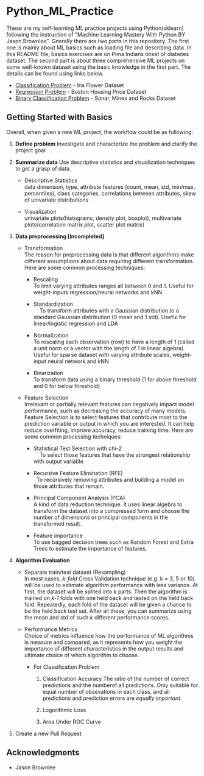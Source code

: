 # Python_ML_Practice

  These are my self-learning ML practice projects using Python(sklearn) following the instruction of "Machine Learning Mastery With Python BY Jason Brownlee".
Gnerally there are two parts in this repository. The first one is mainly about ML basics such as loading file and describing data. In this README file, basics exercises are on Pima Indians onset of diabetes dataset.  The second part is about three comprehensive ML projects on some well-known dataset using the basic knowledge in the first part. The details can be found using links below.


* [Classification Problem](https://github.com/yezhilengyue/Python_ML_Practice/tree/master/Projects/%5BClassification%5D_iris) - Iris Flower Dataset
* [Regression Problem](https://github.com/yezhilengyue/Python_ML_Practice/tree/master/Projects/%5BRegression%5Dhouse_price) - Boston Housing Price Dataset
* [Binary Classification Problem](https://github.com/yezhilengyue/Python_ML_Practice/tree/master/Projects/%5BClassification-bi%5Dsonar_rock) - Sonar, Mines and Rocks Dataset


## Getting Started with Basics

Overall, when given a new ML project, the workflow could be as following:
1. **Define problem**
  Investigate and characterize the problem and clarify the project goal.

2. **Summarize data**
  Use descriptive statistics and visualization techniques to get a grasp of data. 
   - Descriptive Statistics <br />
     data dimension, type, attribute features (count, mean, std, min/max, percentiles), class categories, correlations between attributes, skew of univariate distributions
     
   - Visualization <br />
     univariate plots(histograms, density plot, boxplot), multivariate plots(correlation matrix plot, scatter plot matrix)

3. **Data preprocessing [Incompleted]**
   - Transformation <br />
       The reason for preprocessing data is that different algorithms make different assumptions about data requiring different transformation. Here are some common processing techniques:
     - Rescaling <br />
       To limit varying attributes ranges all between 0 and 1. Useful for weight-inputs regression/neural networks and kNN.
          
     - Standardization <br />
       To transform attributes with a Gaussian distribution to a standard Gaussian distribution (0 mean and 1 std). Useful for linear/logistic regression and LDA
     
     - Normalization <br />
       To rescaling each observation (row) to have a length of 1 (called a unit norm or a vector with the length of 1 in linear algebra). Useful for sparse dataset with varying attribute scales, weight-input neural network and kNN
   
     - Binarization <br />
       To transform data using a binary threshold.(1 for above threshold and 0 for below threshold)
     
   - Feature Selection <br />
     Irrelevant or partially relevant features can negatively impact model performance, such as decreasing the accuracy of many models. Feature Selection is to select features that contribute most to the prediction variable or output in which you are interested. It can help reduce overfiting, improve accuracy, reduce training time. Here are some common processing techniques:
     - Statistical Test Selection with *chi-2* <br />
       To select those features that have the strongest relationship with output variable 
       
     - Recursive Feature Elimination (RFE) <br />  
       To recursively removing attributes and building a model on those attributes that remain.
       
     - Principal Component Analysis (PCA) <br />
       A kind of data reduction technique. It uses linear algebra to transform the dataset into a compressed form and choose the number of dimensions or principal components in the transformed result.
     
     - Feature importance <br />
     To use bagged decision trees such as Random Forest and Extra Trees to estimate the importance of features.

4. **Algorithm Evaluation**
   - Separate train/test dataset (Resampling) <br />
     In most cases, *k-fold* Cross Validation technique (e.g. k = 3, 5 or 10) will be used to estimate algorithm performance with less variance. At first, the dataset will be splited into *k* parts. Then the algorithm is trained on *k-1* folds with one held back and tested on the held back fold. Repeatedly, each fold of the dataset will be given a chance to be the held back test set. After all these, you can summarize using the mean and std of such *k* different performance scores.
     
   - Performance Metrics <br />
     Choice of metrics influence how the performance of ML algorithms is measure and compared, as it represents how you weight the importance of different characteristics in the output results and ultimate choice of which algorithm to choose.
     - For Classification Problem
       1) Classification Accuracy
          The ratio of the number of correct predictions and the numberof all predictions. Only suitable for equal number of obsevations in each class, and all predictions and prediction errors are *equally important*.
       
       2) Logorithmic Loss
       3) Area Under ROC Curve
   

5. Create a new Pull Request


## Acknowledgments

* Jason Brownlee
